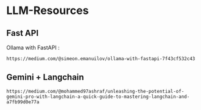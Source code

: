 # LLM-Resources

## Fast API
Ollama with FastAPI :
```
https://medium.com/@simeon.emanuilov/ollama-with-fastapi-7f43cf532c43
```
## Gemini + Langchain
```
https://medium.com/@mohammed97ashraf/unleashing-the-potential-of-gemini-pro-with-langchain-a-quick-guide-to-mastering-langchain-and-a7fb99d0e77a
```

